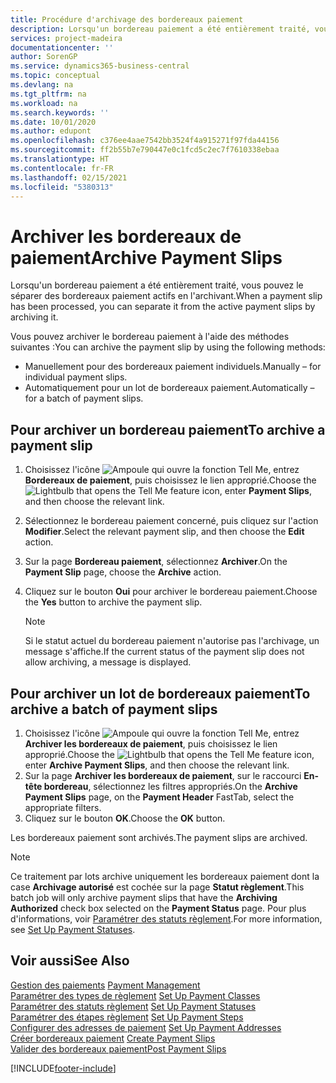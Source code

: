 ```yaml
---
title: Procédure d'archivage des bordereaux paiement
description: Lorsqu'un bordereau paiement a été entièrement traité, vous pouvez le séparer des bordereaux paiement actifs en l'archivant.
services: project-madeira
documentationcenter: ''
author: SorenGP
ms.service: dynamics365-business-central
ms.topic: conceptual
ms.devlang: na
ms.tgt_pltfrm: na
ms.workload: na
ms.search.keywords: ''
ms.date: 10/01/2020
ms.author: edupont
ms.openlocfilehash: c376ee4aae7542bb3524f4a915271f97fda44156
ms.sourcegitcommit: ff2b55b7e790447e0c1fcd5c2ec7f7610338ebaa
ms.translationtype: HT
ms.contentlocale: fr-FR
ms.lasthandoff: 02/15/2021
ms.locfileid: "5380313"
---
```

# <a name="archive-payment-slips"></a><span data-ttu-id="0bc10-103">Archiver les bordereaux de paiement</span><span class="sxs-lookup"><span data-stu-id="0bc10-103">Archive Payment Slips</span></span>
<span data-ttu-id="0bc10-104">Lorsqu'un bordereau paiement a été entièrement traité, vous pouvez le séparer des bordereaux paiement actifs en l'archivant.</span><span class="sxs-lookup"><span data-stu-id="0bc10-104">When a payment slip has been processed, you can separate it from the active payment slips by archiving it.</span></span>  

<span data-ttu-id="0bc10-105">Vous pouvez archiver le bordereau paiement à l'aide des méthodes suivantes :</span><span class="sxs-lookup"><span data-stu-id="0bc10-105">You can archive the payment slip by using the following methods:</span></span>  

- <span data-ttu-id="0bc10-106">Manuellement pour des bordereaux paiement individuels.</span><span class="sxs-lookup"><span data-stu-id="0bc10-106">Manually – for individual payment slips.</span></span>  
- <span data-ttu-id="0bc10-107">Automatiquement pour un lot de bordereaux paiement.</span><span class="sxs-lookup"><span data-stu-id="0bc10-107">Automatically – for a batch of payment slips.</span></span>  

## <a name="to-archive-a-payment-slip"></a><span data-ttu-id="0bc10-108">Pour archiver un bordereau paiement</span><span class="sxs-lookup"><span data-stu-id="0bc10-108">To archive a payment slip</span></span>  

1.  <span data-ttu-id="0bc10-109">Choisissez l'icône ![Ampoule qui ouvre la fonction Tell Me](../../media/ui-search/search_small.png "Dites-moi ce que vous voulez faire"), entrez **Bordereaux de paiement**, puis choisissez le lien approprié.</span><span class="sxs-lookup"><span data-stu-id="0bc10-109">Choose the ![Lightbulb that opens the Tell Me feature](../../media/ui-search/search_small.png "Tell me what you want to do") icon, enter **Payment Slips**, and then choose the relevant link.</span></span>  
2.  <span data-ttu-id="0bc10-110">Sélectionnez le bordereau paiement concerné, puis cliquez sur l'action **Modifier**.</span><span class="sxs-lookup"><span data-stu-id="0bc10-110">Select the relevant payment slip, and then choose the **Edit** action.</span></span>  
3.  <span data-ttu-id="0bc10-111">Sur la page **Bordereau paiement**, sélectionnez **Archiver**.</span><span class="sxs-lookup"><span data-stu-id="0bc10-111">On the **Payment Slip** page, choose the **Archive** action.</span></span>  
4.  <span data-ttu-id="0bc10-112">Cliquez sur le bouton **Oui** pour archiver le bordereau paiement.</span><span class="sxs-lookup"><span data-stu-id="0bc10-112">Choose the **Yes** button to archive the payment slip.</span></span>  

    > [!NOTE]  
    >  <span data-ttu-id="0bc10-113">Si le statut actuel du bordereau paiement n'autorise pas l'archivage, un message s'affiche.</span><span class="sxs-lookup"><span data-stu-id="0bc10-113">If the current status of the payment slip does not allow archiving, a message is displayed.</span></span>  

## <a name="to-archive-a-batch-of-payment-slips"></a><span data-ttu-id="0bc10-114">Pour archiver un lot de bordereaux paiement</span><span class="sxs-lookup"><span data-stu-id="0bc10-114">To archive a batch of payment slips</span></span>  

1.  <span data-ttu-id="0bc10-115">Choisissez l'icône ![Ampoule qui ouvre la fonction Tell Me](../../media/ui-search/search_small.png "Dites-moi ce que vous voulez faire"), entrez **Archiver les bordereaux de paiement**, puis choisissez le lien approprié.</span><span class="sxs-lookup"><span data-stu-id="0bc10-115">Choose the ![Lightbulb that opens the Tell Me feature](../../media/ui-search/search_small.png "Tell me what you want to do") icon, enter **Archive Payment Slips**, and then choose the relevant link.</span></span>  
2.  <span data-ttu-id="0bc10-116">Sur la page **Archiver les bordereaux de paiement**, sur le raccourci **En-tête bordereau**, sélectionnez les filtres appropriés.</span><span class="sxs-lookup"><span data-stu-id="0bc10-116">On the **Archive Payment Slips** page, on the **Payment Header** FastTab, select the appropriate filters.</span></span>  
3.  <span data-ttu-id="0bc10-117">Cliquez sur le bouton **OK**.</span><span class="sxs-lookup"><span data-stu-id="0bc10-117">Choose the **OK** button.</span></span>  

<span data-ttu-id="0bc10-118">Les bordereaux paiement sont archivés.</span><span class="sxs-lookup"><span data-stu-id="0bc10-118">The payment slips are archived.</span></span>  

> [!NOTE]  
>  <span data-ttu-id="0bc10-119">Ce traitement par lots archive uniquement les bordereaux paiement dont la case **Archivage autorisé** est cochée sur la page **Statut règlement**.</span><span class="sxs-lookup"><span data-stu-id="0bc10-119">This batch job will only archive payment slips that have the **Archiving Authorized** check box selected on the **Payment Status** page.</span></span> <span data-ttu-id="0bc10-120">Pour plus d'informations, voir [Paramétrer des statuts règlement](how-to-set-up-payment-statuses.md).</span><span class="sxs-lookup"><span data-stu-id="0bc10-120">For more information, see [Set Up Payment Statuses](how-to-set-up-payment-statuses.md).</span></span>  

## <a name="see-also"></a><span data-ttu-id="0bc10-121">Voir aussi</span><span class="sxs-lookup"><span data-stu-id="0bc10-121">See Also</span></span>  
 <span data-ttu-id="0bc10-122">[Gestion des paiements](payment-management.md) </span><span class="sxs-lookup"><span data-stu-id="0bc10-122">[Payment Management](payment-management.md) </span></span>  
 <span data-ttu-id="0bc10-123">[Paramétrer des types de règlement](how-to-set-up-payment-classes.md) </span><span class="sxs-lookup"><span data-stu-id="0bc10-123">[Set Up Payment Classes](how-to-set-up-payment-classes.md) </span></span>  
 <span data-ttu-id="0bc10-124">[Paramétrer des statuts règlement](how-to-set-up-payment-statuses.md) </span><span class="sxs-lookup"><span data-stu-id="0bc10-124">[Set Up Payment Statuses](how-to-set-up-payment-statuses.md) </span></span>  
 <span data-ttu-id="0bc10-125">[Paramétrer des étapes règlement](how-to-set-up-payment-steps.md) </span><span class="sxs-lookup"><span data-stu-id="0bc10-125">[Set Up Payment Steps](how-to-set-up-payment-steps.md) </span></span>  
 <span data-ttu-id="0bc10-126">[Configurer des adresses de paiement](how-to-set-up-payment-addresses.md) </span><span class="sxs-lookup"><span data-stu-id="0bc10-126">[Set Up Payment Addresses](how-to-set-up-payment-addresses.md) </span></span>  
 <span data-ttu-id="0bc10-127">[Créer bordereaux paiement](how-to-create-payment-slips.md) </span><span class="sxs-lookup"><span data-stu-id="0bc10-127">[Create Payment Slips](how-to-create-payment-slips.md) </span></span>  
 [<span data-ttu-id="0bc10-128">Valider des bordereaux paiement</span><span class="sxs-lookup"><span data-stu-id="0bc10-128">Post Payment Slips</span></span>](how-to-post-payment-slips.md)


[!INCLUDE[footer-include](../../includes/footer-banner.md)]